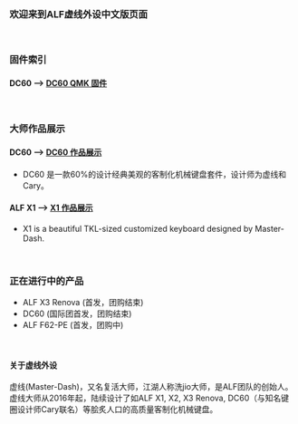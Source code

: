 ### 欢迎来到ALF虚线外设中文版页面

<br>

### 固件索引

#### DC60 --> [DC60 QMK 固件](/doc/dc60中文固件手册.md)

<br>

### 大师作品展示

#### DC60 --> [DC60 作品展示](/doc/dc60_gallery.md)
* DC60 是一款60%的设计经典美观的客制化机械键盘套件，设计师为虚线和Cary。

#### ALF X1 --> [X1 作品展示](/doc/x1_gallery.md)
* X1 is a beautiful TKL-sized customized keyboard designed by Master-Dash. 
<br>

### 正在进行中的产品

* ALF X3 Renova (首发，团购结束)
* DC60 (国际团首发，团购结束)
* ALF F62-PE (首发，团购中)



<br>

#### 关于虚线外设

虚线(Master-Dash)，又名复活大师，江湖人称洗jio大师，是ALF团队的创始人。虚线大师从2016年起，陆续设计了如ALF X1, X2, X3 Renova, DC60（与知名键圈设计师Cary联名）等脍炙人口的高质量客制化机械键盘。
